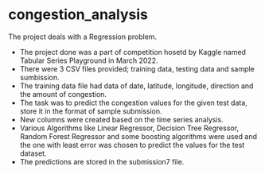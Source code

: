 # congestion_analysis
The project deals with a Regression problem.
- The project done was a part of competition hosetd by Kaggle named Tabular Series Playground in March 2022.
- There were 3 CSV files provided; training data, testing data and sample sumbission.
- The training data file had data of date, latitude, longitude, direction and the amount of congestion.
- The task was to predict the congestion values for the given test data, store it in the format of sample submission.
- New columns were created based on the time series analysis.
- Various Algorithms like Linear Regressor, Decision Tree Regressor, Random Forest Regressor and some boosting algorithms were used and the one with least error was chosen to predict the values for the test dataset.
- The predictions are stored in the submission7 file.
